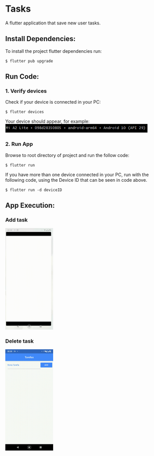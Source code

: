 # Tasks

A flutter application that save new user tasks.

## Install Dependencies:
To install the project flutter dependencies run:<br>
```
$ flutter pub upgrade
```

## Run Code:
### 1. Verify devices
Check if your device is connected in your PC:<br>
```
$ flutter devices
```
Your device should appear, for example:<br>
<img src="./assets/imgs/devices.png" alt="Connected devices">

### 2. Run App
Browse to root directory of project and run the follow code:
```
$ flutter run
```
If you have more than one device connected in your PC, run with the following code, using the Device ID that can be seen in code above.
```
$ flutter run -d deviceID
```
## App Execution:
### Add task
<img src="./assets/gifs/runapp.gif" alt="App execution" width="30%"/>

### Delete task
<img src="./assets/gifs/runapp2.gif" alt="App execution" width="30%">
